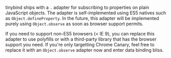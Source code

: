 tinybind ships with a `.` adapter for subscribing to properties on plain JavaScript objects. The adapter is self-implemented using ES5 natives such as `Object.defineProperty`. In the future, this adapter will be implemented purely using `Object.observe` as soon as browser support permits.

If you need to support non-ES5 browsers (< IE 9), you can replace this adapter to use polyfills or with a third-party library that has the browser support you need. If you're only targetting Chrome Canary, feel free to replace it with an `Object.observe` adapter now and enter data binding bliss.
